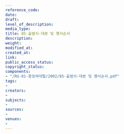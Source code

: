 ```yaml
---
reference_code: 
date: 
draft: 
level_of_description: 
media_type: 
title: 85-출범식-대본 및 행사순서
description: 
weight: 
modified_at: 
created_at: 
link: 
public_access_status: 
copyright_status: 
components:
- "/RG-01-중앙여대협/2002/85-출범식-대본 및 행사순서.pdf"
tags:
- 
creators:
- 
subjects:
- 
sources:
- 
venues:
- 
---
```

